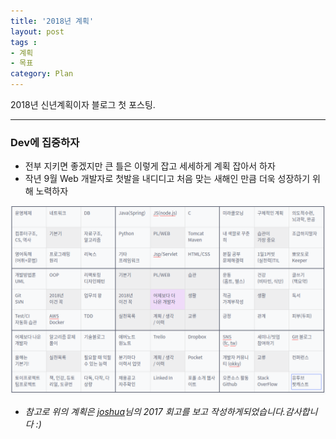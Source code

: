 ```yaml
---
title: '2018년 계획'  
layout: post  
tags :  
- 계획  
- 목표
category: Plan
---
```



2018년 신년계획이자 블로그 첫 포스팅.

---

### Dev에 집중하자
  - 전부 지키면 좋겠지만 큰 틀은 이렇게 잡고 세세하게 계획 잡아서 하자
  - 작년 9월 Web 개발자로 첫발을 내디디고 처음 맞는 새해인 만큼 더욱 성장하기 위해 노력하자

![2018plan](/assets/images/usingimages/2018plan.png)




* *참고로 위의 계획은 [joshua](http://blog.devjoshua.me/)님의 2017 회고를 보고 작성하게되었습니다.감사합니다 :)*
